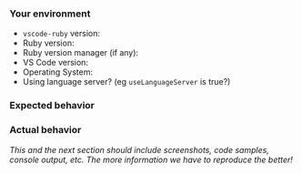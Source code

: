 ### Your environment

- `vscode-ruby` version:
- Ruby version:
- Ruby version manager (if any):
- VS Code version:
- Operating System:
- Using language server? (eg `useLanguageServer` is true?)

### Expected behavior

### Actual behavior

*This and the next section should include screenshots, code samples, console output, etc. The more information we have to reproduce the better!*
